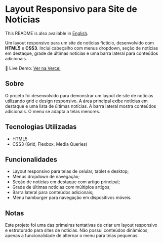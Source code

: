 <h1>Layout Responsivo para Site de Notícias</h1>
<p>
    This README is also available in <a href="./README.md">English</a>.
</p>
<p>
    Um layout responsivo para um site de notícias fictício, desenvolvido com
    <strong>HTML5</strong> e <strong>CSS3</strong>.
    Inclui cabeçalho com menus dropdown, seção de notícias em destaque,
    grade de últimas notícias e uma barra lateral para conteúdos adicionais.
</p>
<p>
    🔗 Live Demo: <a href="https://responsive-news-site-layout-asrdrgm.vercel.app/" target="_blank">Ver na Vercel</a>
</p>
<h2>Sobre</h2>
<p>
    O projeto foi desenvolvido para demonstrar um layout de site de notícias
    utilizando grid e design responsivo.
    A área principal exibe notícias em destaque e uma lista de últimas notícias.
    A barra lateral mostra conteúdos adicionais. O menu se adapta a telas menores.
</p>
<h2>Tecnologias Utilizadas</h2>
<ul>
    <li>HTML5</li>
    <li>CSS3 (Grid, Flexbox, Media Queries)</li>
</ul>
<h2>Funcionalidades</h2>
<ul>
    <li>Layout responsivo para telas de celular, tablet e desktop;</li>
    <li>Menus dropdown de navegação;</li>
    <li>Seção de notícias em destaque com artigo principal;</li>
    <li>Grade de últimas notícias com múltiplos artigos;</li>
    <li>Barra lateral para conteúdos adicionais;</li>
    <li>Menu hamburger para navegação em dispositivos móveis.</li>
</ul>
<h2>Notas</h2>
<p>
    Este projeto foi uma das primeiras tentativas de criar um layout responsivo
    e estruturado para sites de notícias. Não possui conteúdos dinâmicos,
    apenas a funcionalidade de alternar o menu para telas pequenas.
</p>
